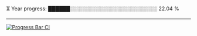 
⏳ Year progress: ██████░░░░░░░░░░░░░░░░░░░░░░░░ 22.04 %

---

[![Progress Bar CI](https://github.com/thatoranzhevyy/thatoranzhevyy/actions/workflows/node.js.yml/badge.svg)](https://github.com/thatoranzhevyy/thatoranzhevyy/actions/workflows/node.js.yml)

